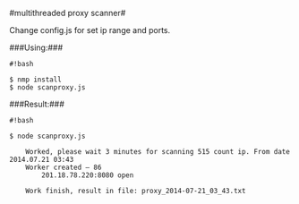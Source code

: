 #multithreaded proxy scanner#

Change config.js for set ip range and ports.

###Using:###

```
#!bash

$ nmp install
$ node scanproxy.js
```


###Result:###

```
#!bash

$ node scanproxy.js

	Worked, please wait 3 minutes for scanning 515 count ip. From date 2014.07.21 03:43
	Worker created – 86
		201.18.78.220:8080 open

	Work finish, result in file: proxy_2014-07-21_03_43.txt
```